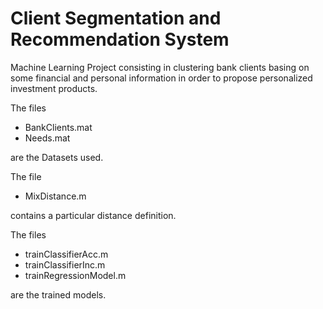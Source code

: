 # Client Segmentation and Recommendation System
Machine Learning Project consisting in clustering bank clients basing on some financial and personal information in order to propose personalized investment
products.


The files
*   BankClients.mat
*   Needs.mat

are the Datasets used.

The file
*   MixDistance.m

contains a particular distance definition.

The files
*   trainClassifierAcc.m
*   trainClassifierInc.m
*   trainRegressionModel.m

are the trained models.
